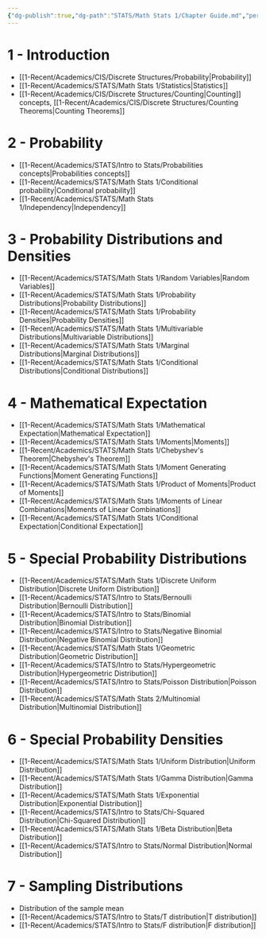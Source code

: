 ```yaml
---
{"dg-publish":true,"dg-path":"STATS/Math Stats 1/Chapter Guide.md","permalink":"/stats/math-stats-1/chapter-guide/","created":"2025-07-08T10:36:31.454-04:00","updated":"2025-07-08T10:50:45.198-04:00"}
---
```


# 1 - Introduction
- [[1-Recent/Academics/CIS/Discrete Structures/Probability\|Probability]] 
- [[1-Recent/Academics/STATS/Math Stats 1/Statistics\|Statistics]]
- [[1-Recent/Academics/CIS/Discrete Structures/Counting\|Counting]] concepts, [[1-Recent/Academics/CIS/Discrete Structures/Counting Theorems\|Counting Theorems]] 

# 2 - Probability
- [[1-Recent/Academics/STATS/Intro to Stats/Probabilities concepts\|Probabilities concepts]]
- [[1-Recent/Academics/STATS/Math Stats 1/Conditional probability\|Conditional probability]]
- [[1-Recent/Academics/STATS/Math Stats 1/Independency\|Independency]]

# 3 - Probability Distributions and Densities
- [[1-Recent/Academics/STATS/Math Stats 1/Random Variables\|Random Variables]]
- [[1-Recent/Academics/STATS/Math Stats 1/Probability Distributions\|Probability Distributions]]
- [[1-Recent/Academics/STATS/Math Stats 1/Probability Densities\|Probability Densities]]
- [[1-Recent/Academics/STATS/Math Stats 1/Multivariable Distributions\|Multivariable Distributions]]
- [[1-Recent/Academics/STATS/Math Stats 1/Marginal Distributions\|Marginal Distributions]]
- [[1-Recent/Academics/STATS/Math Stats 1/Conditional Distributions\|Conditional Distributions]]

# 4 - Mathematical Expectation
- [[1-Recent/Academics/STATS/Math Stats 1/Mathematical Expectation\|Mathematical Expectation]]
- [[1-Recent/Academics/STATS/Math Stats 1/Moments\|Moments]]
- [[1-Recent/Academics/STATS/Math Stats 1/Chebyshev's Theorem\|Chebyshev's Theorem]]
- [[1-Recent/Academics/STATS/Math Stats 1/Moment Generating Functions\|Moment Generating Functions]]
- [[1-Recent/Academics/STATS/Math Stats 1/Product of Moments\|Product of Moments]]
- [[1-Recent/Academics/STATS/Math Stats 1/Moments of Linear Combinations\|Moments of Linear Combinations]]
- [[1-Recent/Academics/STATS/Math Stats 1/Conditional Expectation\|Conditional Expectation]]

# 5 - Special Probability Distributions
- [[1-Recent/Academics/STATS/Math Stats 1/Discrete Uniform Distribution\|Discrete Uniform Distribution]]
- [[1-Recent/Academics/STATS/Intro to Stats/Bernoulli Distribution\|Bernoulli Distribution]]
- [[1-Recent/Academics/STATS/Intro to Stats/Binomial Distribution\|Binomial Distribution]]
- [[1-Recent/Academics/STATS/Intro to Stats/Negative Binomial Distribution\|Negative Binomial Distribution]]
- [[1-Recent/Academics/STATS/Math Stats 1/Geometric Distribution\|Geometric Distribution]]
- [[1-Recent/Academics/STATS/Intro to Stats/Hypergeometric Distribution\|Hypergeometric Distribution]]
- [[1-Recent/Academics/STATS/Intro to Stats/Poisson Distribution\|Poisson Distribution]]
- [[1-Recent/Academics/STATS/Math Stats 2/Multinomial Distribution\|Multinomial Distribution]]

# 6 - Special Probability Densities
- [[1-Recent/Academics/STATS/Math Stats 1/Uniform Distribution\|Uniform Distribution]]
- [[1-Recent/Academics/STATS/Math Stats 1/Gamma Distribution\|Gamma Distribution]]
- [[1-Recent/Academics/STATS/Math Stats 1/Exponential Distribution\|Exponential Distribution]]
- [[1-Recent/Academics/STATS/Intro to Stats/Chi-Squared Distribution\|Chi-Squared Distribution]]
- [[1-Recent/Academics/STATS/Math Stats 1/Beta Distribution\|Beta Distribution]]
- [[1-Recent/Academics/STATS/Intro to Stats/Normal Distribution\|Normal Distribution]]

# 7 - Sampling Distributions
- Distribution of the sample mean
- [[1-Recent/Academics/STATS/Intro to Stats/T distribution\|T distribution]]
- [[1-Recent/Academics/STATS/Intro to Stats/F distribution\|F distribution]]

